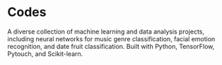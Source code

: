 # Codes
A diverse collection of machine learning and data analysis projects, including neural networks for music genre classification, facial emotion recognition, and date fruit classification. Built with Python, TensorFlow, Pytouch, and Scikit-learn.
